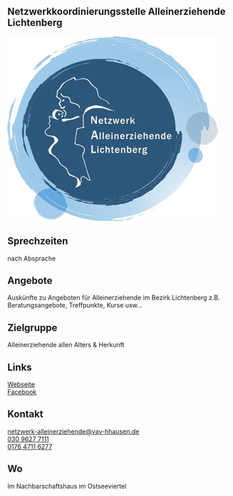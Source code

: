 ## Netzwerkkoordinierungsstelle Alleinerziehende Lichtenberg
<img id="topmedia" src="/Beratung/Beratung_Eltern/images/Logo_Netzwerk-Alleinerziehende.jpg" />

## Sprechzeiten
nach Absprache

## Angebote
Auskünfte zu Angeboten für Alleinerziehende im Bezirk Lichtenberg z.B. Beratungsangebote, Treffpunkte, Kurse usw…

## Zielgruppe
Alleinerziehende allen Alters & Herkunft

## Links
<a class="external_link" target="blank" href="https://alleinerziehend-in-lichtenberg.de/">Webseite</a><br>
<a class="external_link" target="blank" href="https://www.facebook.com/NetzwerkAlleinerziehendeLichtenberg">Facebook</a>

## Kontakt
[netzwerk-alleinerziehende@vav-hhausen.de](netzwerk-alleinerziehende@vav-hhausen.de)<br>
<a href="tel:+493096277111">030 9627 7111</a><br>
<a href="mobil:+4917647116277">0176 4711 6277</a>

## Wo
<div id="gmap"></div>
Im Nachbarschaftshaus im Ostseeviertel 
<script>window.onload = showMap('Ribnitzer Str. 1b, 13051 Berlin', 0, 'gmap_mini')</script><br>



